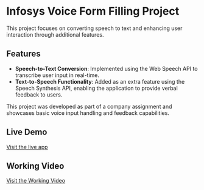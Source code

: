 # Infosys Voice Form Filling Project

This project focuses on converting speech to text and enhancing user interaction through additional features.

## Features
- **Speech-to-Text Conversion**: Implemented using the Web Speech API to transcribe user input in real-time.
- **Text-to-Speech Functionality**: Added as an extra feature using the Speech Synthesis API, enabling the application to provide verbal feedback to users.

This project was developed as part of a company assignment and showcases basic voice input handling and feedback capabilities.

## Live Demo
[Visit the live app](https://infosysvoiceformfilling.onrender.com)

## Working Video

[Visit the Working Video](https://drive.google.com/file/d/1ceoecObHQdv5cUeZpn9_RKQQQwJhCsFk/view?usp=drivesdk)
